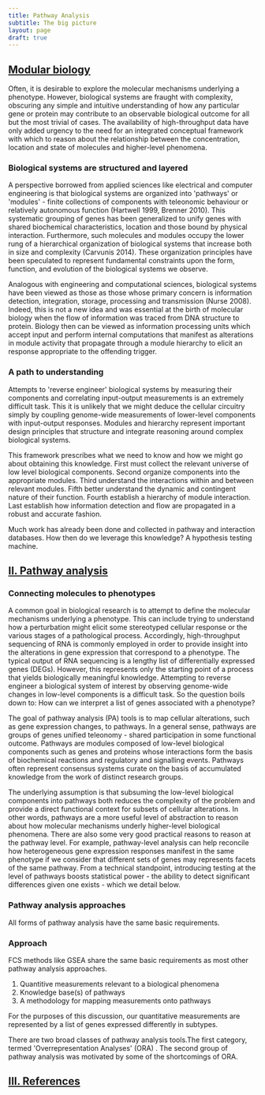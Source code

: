 ```yaml
---
title: Pathway Analysis
subtitle: The big picture
layout: page
draft: true
---
```


## <a href="#modularBiology" name="modularBiology">Modular biology</a>

Often, it is desirable to explore the molecular mechanisms underlying a phenotype. However, biological systems are fraught with complexity, obscuring any simple and intuitive understanding of how any particular gene or protein may contribute to an observable biological outcome for all but the most trivial of cases. The availability of high-throughput data have only added urgency to the need for an integrated conceptual framework with which to reason about the relationship between the concentration, location and state of molecules and higher-level phenomena.

### Biological systems are structured and layered

A perspective borrowed from applied sciences like electrical and computer engineering is that biological systems are organized into 'pathways' or 'modules' - finite collections of components with teleonomic behaviour or relatively autonomous function (Hartwell 1999, Brenner 2010). This systematic grouping of genes has been generalized to unify genes with shared biochemical characteristics, location and those bound by physical interaction. Furthermore, such molecules and modules occupy the lower rung of a hierarchical organization of biological systems that increase both in  size and complexity (Carvunis 2014). These organization principles have been speculated to represent fundamental constraints upon the form, function, and evolution of the biological systems we observe.

Analogous with engineering and computational sciences, biological systems have been viewed as those as those whose primary concern is information detection, integration, storage, processing and transmission (Nurse 2008). Indeed, this is not a new idea and was essential at the birth of molecular biology when the flow of information was traced from DNA structure to protein. Biology then can be viewed as information processing units which accept input and perform internal computations that manifest as alterations in module activity that propagate through a module hierarchy to elicit an response appropriate to the offending trigger.

### A path to understanding

Attempts to 'reverse engineer' biological systems by measuring their components and correlating input-output measurements is an extremely difficult task. This it is unlikely that we might deduce the cellular circuitry simply by coupling genome-wide measurements of lower-level components with input-output responses. Modules and hierarchy represent important design principles that structure and integrate reasoning around complex biological systems.

This framework prescribes what we need to know and how we might go about obtaining this knowledge. First must collect the relevant universe of low level biological components. Second organize components into the appropriate modules. Third understand the interactions within and between relevant modules. Fifth better understand the dynamic and contingent nature of their function. Fourth establish a hierarchy of module interaction. Last establish how information detection and flow are propagated in a robust and accurate fashion.

Much work has already been done and collected in pathway and interaction databases. How then do we leverage this knowledge? A hypothesis testing machine.

## <a href="#pathwayAnalysis" name="pathwayAnalysis">II. Pathway analysis</a>

### Connecting molecules to phenotypes  

A common goal in biological research is to attempt to define the molecular mechanisms underlying a phenotype. This can include trying to understand how a perturbation might elicit some stereotyped cellular response or the various stages of a pathological process. Accordingly, high-throughput sequencing of RNA is commonly employed in order to provide insight into the alterations in gene expression that correspond to a phenotype. The typical output of RNA sequencing is a lengthy list of differentially expressed genes (DEGs). However, this represents only the starting point of a process that yields biologically meaningful knowledge. Attempting to reverse engineer a biological system of interest by observing genome-wide changes in low-level components is a difficult task. So the question boils down to: How can we interpret a list of genes associated with a phenotype?

The goal of pathway analysis (PA) tools is to map cellular alterations, such as gene expression changes, to pathways. In a general sense, pathways are groups of genes unified teleonomy - shared participation in some functional outcome. Pathways are modules composed of low-level biological components such as genes and proteins whose interactions form the basis of biochemical reactions and regulatory and signalling events. Pathways often represent consensus systems curate on the basis of accumulated knowledge from the work of distinct research groups.

The underlying assumption is that subsuming the low-level biological components into pathways both reduces the complexity of the problem and provide a direct functional context for subsets of cellular alterations. In other words, pathways are a more useful level of abstraction to reason about how molecular mechanisms underly higher-level biological phenomena. There are also some very good practical reasons to reason at the pathway level. For example, pathway-level analysis can help reconcile how heterogeneous gene expression responses manifest in the same phenotype if we consider that different sets of genes may represents facets of the same pathway. From a technical standpoint, introducing testing at the level of pathways boosts statistical power - the ability to detect significant differences given one exists - which we detail below.

### Pathway analysis approaches

All forms of pathway analysis have the same basic requirements.

### Approach

FCS methods like GSEA share the same basic requirements as most other pathway analysis approaches.

1. Quantitive measurements relevant to a biological phenomena
2. Knowledge base(s) of pathways
3. A methodology for mapping measurements onto pathways

For the purposes of this discussion, our quantitative measurements are represented by a list of genes expressed differently in subtypes.

There are two broad classes of pathway analysis tools.The first category, termed 'Overrepresentation Analyses' (ORA) . The second group of pathway analysis was motivated by some of the shortcomings of ORA.


## <a href="#references" name="references">III. References</a>
<!-- <div class="panel_group" data-inline="20008397,24766803,10591225"></div> -->
